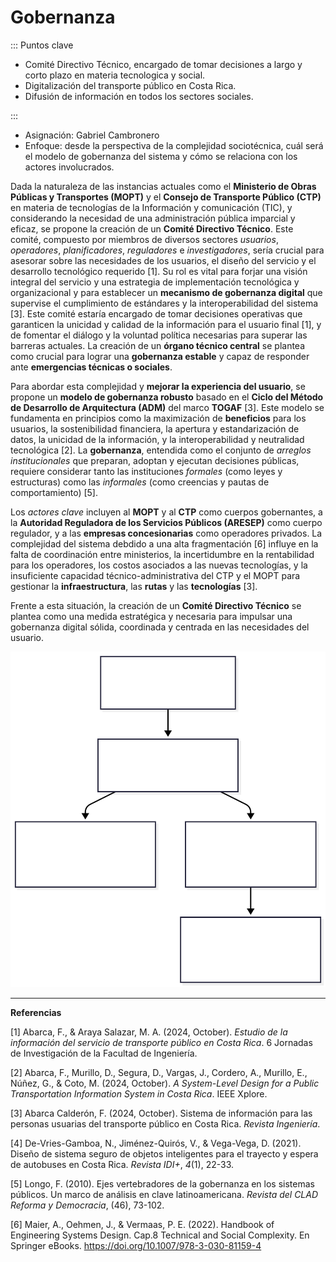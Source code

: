 # Gobernanza

::: Puntos clave
  
- Comité Directivo Técnico, encargado de tomar decisiones a largo y corto plazo en materia tecnologica y social.
- Digitalización del transporte público en Costa Rica.
- Difusión de información en todos los sectores sociales.

::: 

- Asignación: Gabriel Cambronero
- Enfoque: desde la perspectiva de la complejidad sociotécnica, cuál será el modelo de gobernanza del sistema y cómo se relaciona con los actores involucrados.

Dada la naturaleza de las instancias actuales como el **Ministerio de Obras Públicas y Transportes (MOPT)** y el **Consejo de Transporte Público (CTP)** en materia de tecnologías de la Información y comunicación (TIC), y considerando la necesidad de una administración pública imparcial y eficaz, se propone la creación de un **Comité Directivo Técnico**. Este comité, compuesto por miembros de diversos sectores *usuarios*, *operadores*, *planificadores*, *reguladores* e *investigadores*, sería crucial para asesorar sobre las necesidades de los usuarios, el diseño del servicio y el desarrollo tecnológico requerido [1]. Su rol es vital para forjar una visión integral del servicio y una estrategia de implementación tecnológica y organizacional y para establecer un **mecanismo de gobernanza digital** que supervise el cumplimiento de estándares y la interoperabilidad del sistema [3]. Este comité estaría encargado de tomar decisiones operativas que garanticen la unicidad y calidad de la información para el usuario final [1], y de fomentar el diálogo y la voluntad política necesarias para superar las barreras actuales. La creación de un **órgano técnico central** se plantea como crucial para lograr una **gobernanza estable** y capaz de responder ante **emergencias técnicas o sociales**.

Para abordar esta complejidad y **mejorar la experiencia del usuario**, se propone un **modelo de gobernanza robusto** basado en el **Ciclo del Método de Desarrollo de Arquitectura (ADM)** del marco **TOGAF** [3]. Este modelo se fundamenta en principios como la maximización de **beneficios** para los usuarios, la sostenibilidad financiera, la apertura y estandarización de datos, la unicidad de la información, y la interoperabilidad y neutralidad tecnológica [2]. La **gobernanza**, entendida como el conjunto de *arreglos institucionales* que preparan, adoptan y ejecutan decisiones públicas, requiere considerar tanto las instituciones *formales* (como leyes y estructuras) como las *informales* (como creencias y pautas de comportamiento) [5].

Los *actores clave* incluyen al **MOPT** y al **CTP** como cuerpos gobernantes, a la **Autoridad Reguladora de los Servicios Públicos (ARESEP)** como cuerpo regulador, y a las **empresas concesionarias** como operadores privados. La complejidad del sistema debdido a una alta fragmentación [6] influye en la falta de coordinación entre ministerios, la incertidumbre en la rentabilidad para los operadores, los costos asociados a las nuevas tecnologías, y la insuficiente capacidad técnico-administrativa del CTP y el MOPT para gestionar la **infraestructura**, las **rutas** y las **tecnologías** [3].

Frente a esta situación, la creación de un **Comité Directivo Técnico** se plantea como una medida estratégica y necesaria para impulsar una gobernanza digital sólida, coordinada y centrada en las necesidades del usuario.

![Diagrama Comité Directivo Técnico](gobernanza.svg)

---

**Referencias**

[1] Abarca, F., & Araya Salazar, M. A. (2024, October). *Estudio de la información del servicio de transporte público en Costa Rica*. 6 Jornadas de Investigación de la Facultad de Ingeniería.

[2] Abarca, F., Murillo, D., Segura, D., Vargas, J., Cordero, A., Murillo, E., Núñez, G., & Coto, M. (2024, October). *A System-Level Design for a Public Transportation Information System in Costa Rica*. IEEE Xplore.

[3] Abarca Calderón, F. (2024, October). Sistema de información para las personas usuarias del transporte público en Costa Rica. *Revista Ingeniería*.

[4] De-Vries-Gamboa, N., Jiménez-Quirós, V., & Vega-Vega, D. (2021). Diseño de sistema seguro de objetos inteligentes para el trayecto y espera de autobuses en Costa Rica. *Revista IDI+*, *4*(1), 22-33.

[5] Longo, F. (2010). Ejes vertebradores de la gobernanza en los sistemas públicos. Un marco de análisis en clave latinoamericana. *Revista del CLAD Reforma y Democracia*, (46), 73-102.

[6] Maier, A., Oehmen, J., & Vermaas, P. E. (2022). Handbook of Engineering Systems Design. Cap.8 Technical and Social Complexity. En Springer eBooks. https://doi.org/10.1007/978-3-030-81159-4


<Citation doi="10.15517/iv.v25i44.54872" />
